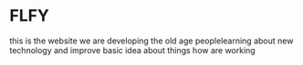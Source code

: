 # FLFY
this is the website we are developing the  old age peoplelearning about new technology and improve basic idea about things how are working 
